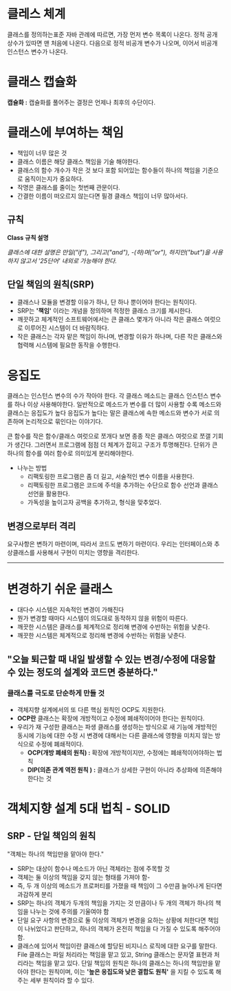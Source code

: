 # 클레스 체계

클래스를 정의하는표준 자바 관례에 따르면, 가장 먼저 변수 목록이 나온다. 
정적 공개 상수가 있따면 맨 처음에 나온다. 다음으로 정적 비공개 변수가 나오며, 이어서 비공개 인스턴스 변수가 나온다.

# 클래스 캡슐화
**캡슐화 :** 캡슐화를 풀어주는 결정은 언제나 최후의 수단이다.

# 클래스에 부여하는 책임
- 책임이 너무 많은 것
- 클래스 이름은 해당 클래스 책임을 기술 해야한다.
- 클래스의 함수 개수가 작은 것 보다 포함 되어있는 함수들이 하나의 책임을 기준으로 움직이는지가 중요하다.
- 작명은 클래스를 줄이는 첫번째 관문이다.
- 간결한 이름이 떠오르지 않는다면 필경 클래스 책임이 너무 많아서다.

## 규칙
**Class 규칙 설명**

*클래스에 대한 설명은 만일("if"), 그리고("and"), -(하)며("or"), 하지만("but")을 사용하지 않고서 '25단어' 내외로 가능해야 한다.*

## 단일 책임의 원칙(SRP)
- 클래스나 모듈을 변경할 이유가 하나, 단 하나 뿐이어야 한다는 원칙이다.
- SRP는 **'책임'** 이라는 개념을 정의하며 적정한 클래스 크기를 제시한다.
- 깨끗하고 체계적인 소프트웨어에서는 큰 클래스 몇개가 아니라 작은 클래스 여럿으로 이루어진 시스템이 더 바람직하다.
- 작은 클래스는 각자 맡은 책임이 하나며, 변경할 이유가 하나며, 다른 작은 클래스와 협력해 시스템에 필요한 동작을 수행한다.

# 응집도
클래스는 인스턴스 변수의 수가 작아야 한다.
각 클래스 메소드는 클래스 인스턴스 변수를 하나 이상 사용해야한다.
일반적으로 메소드가 변수를 더 많이 사용할 수록 메소드와 클래스는 응집도가 높다
응집도가 높다는 말은 클래스에 속한 메소드와 변수가 서로 의존하며 논리적으로 묶인다는 이야기다.

큰 함수를 작은 함수/클래스 여럿으로 쪼개다 보면 종종 작은 클래스 여럿으로 쪼갤 기회가 생긴다.
그러면서 프로그램에 점점 더 체계가 잡히고 구조가 투명해진다.
단위가 큰 하나의 함수를 여러 함수로 의미있게 분리해야한다.

- 나누는 방법
  - 리팩토링한 프로그램은 좀 더 길고, 서술적인 변수 이름을 사용한다.
  - 리팩토링한 프로그램은 코드에 주석을 추가하는 수단으로 함수 선언과 클래스 선언을 활용한다.
  - 가독성을 높이고자 공백을 추가하고, 형식을 맞추었다.

## 변경으로부터 격리
요구사항은 변하기 마련이며, 따라서 코드도 변하기 마련이다.
우리는 인터페이스와 추상클래스를 사용해서 구현이 미치는 영향을 격리한다.

----

# 변경하기 쉬운 클래스
- 대다수 시스템은 지속적인 변경이 가해진다
- 뭔가 변경할 때마다 시스템이 의도대로 동작하지 않을 위험이 따른다.
- 깨끗한 시스템은 클래스를 체계적으로 정리해 변경에 수반하는 위험을 낮춘다.
- 깨끗한 시스템은 체계적으로 정리해 변경에 수반하는 위험을 낮춘다.

## "오늘 퇴근할 때 내일 발생할 수 있는 변경/수정에 대응할 수 있는 정도의 설계와 코드면 충분하다."

### 클래스를 극도로 단순하게 만들 것
- 객체지향 설계에서의 또 다른 핵심 원칙인 OCP도 지원한다.
- **OCP란** 클래스는 확장에 개방적이고 수정에 폐쇄적이어야 한다는 원칙이다.
- 우리가 재 구성한 클래스는 파생 클래스를 생성하는 방식으로 새 기능에 개방적인 동시에 기능에 대한 수정 시 변경에 대해서는 다른 클래스에 영향을 미치지 않는 방식으로 수정에 폐쇄적이다.
  - **OCP(개방 폐쇄의 원칙) :** 확장에 개방적이지만, 수정에는 폐쇄적이어야하는 법칙
  - **DIP(의존 관계 역전 원칙 ) :** 클래스가 상세한 구현이 아니라 추상화에 의존해야 한다는 것

# 객체지향 설계 5대 법칙 - SOLID
## SRP - 단일 책임의 원칙
"객체는 하나의 책임만을 맡아야 한다."
- SRP는 대상이 함수나 메소드가 아닌 객체라는 점에 주목할 것
- 객체는 둘 이상의 책임을 갖지 않는 형태를 가져야 함- 
- 즉, 두 개 이상의 메소드가 프로퍼티를 가졌을 때 책임이 그 수만큼 늘어나게 된다면 과감하게 분리
- SRP는 하나의 객체가 두개의 책임을 가지는 것 만큼이나 두 개의 객체가 하나의 책임을 나누는 것에 주의를 기울여야 함
- 단일 요구 사항의 변경으로 둘 이상의 객체가 변경을 요하는 상황에 처한다면 책임이 나뉘었다고 판단하고, 하나의 객체가 온전히 책임을 다 가질 수 있도록 해주어야함.
- 클래스에 있어서 책임이란 클래스에 할당된 비지니스 로직에 대한 요구를 말한다. File 클래스는 파일 처리라는 책임을 맡고 있고, String 클래스는 문자열 표현과 처리라는 책임을 맡고 있다. 단일 책임의 원칙은 하나의 클래스는 하나의 책임만을 맡아야 한다는 원칙이며, 
 이는 **'높은 응집도와 낮은 결합도 원칙'** 을 지킬 수 있도록 해주는 세부 원칙이라 할 수 있다. 
